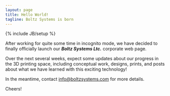 ```yaml
---
layout: page
title: Hello World!
tagline: Boltz Systems is born
---
```

{% include JB/setup %}

After working for quite some time in incognito mode, we have decided to finally 
officially launch our ***Boltz Systems Ltc.*** corporate web page.

Over the next several weeks, expect some updates about our progress in the
3D printing space, including conceptual work, designs, prints, and posts
about what we have learned with this exciting technology!

In the meantime, contact info@boltzsystems.com for more details.

Cheers!

